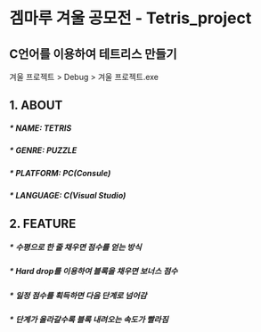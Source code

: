 # 겜마루 겨울 공모전 - Tetris_project 

## C언어를 이용하여 테트리스 만들기 
겨울 프로젝트 > Debug > 겨울 프로젝트.exe


## 1. ABOUT 
##### * NAME: TETRIS 
##### * GENRE: PUZZLE 
##### * PLATFORM: PC(Consule) 
##### * LANGUAGE: C(Visual Studio) 

## 2. FEATURE 
##### * 수평으로 한 줄 채우면 점수를 얻는 방식 
##### * Hard drop를 이용하여 블록을 채우면 보너스 점수 
##### * 일정 점수를 획득하면 다음 단계로 넘어감 
##### * 단계가 올라갈수록 블록 내려오는 속도가 빨라짐 
